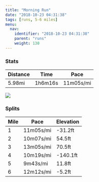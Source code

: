 ```yaml
---
title: "Morning Run"
date: "2018-10-23 04:31:38"
tags: [runs, 5-6 miles]
menu:
  nav:
    identifier: "2018-10-23 04:31:38"
    parent: "runs"
    weight: 130
---
```


### Stats

| Distance | Time | Pace |
|----------|------|------|
|5.98mi|1h6m16s|11m05s/mi|

<img src='https://maps.googleapis.com/maps/api/staticmap?maptype=roadmap&path=enc:euf`G_uavCgF~EgGfArAdBbChRhBbA`N{GdIq@ZxEp@c@RxNjGf@lG`ReBxIwFo@m@dGoXz@b@nAwDpAdEf@aDvChElLvGSk@iD`CoC{BfCn@vD}DSlAlAaEw@}DsKbDiDsE_@lE_BaAsAdXs@^_ExGc@JmEhBcBuBaFlDcFuLwQwDVLvItG|@bD`K`D{EgLsQDkP}@_DuDoB}AeHyBaCuK~AqGxHlFiI|LsA&key=AIzaSyAfqMeaZ1CCJFGP5cWud__oZnT_Pybg-1M&size=800x800&markers=color:yellow|label:S|42.14627,24.7536&markers=color:green|label:F|42.14402000000001,24.75461000000001'>

### Splits

| Mile | Pace | Elevation |
|------|------|-----------|
|1|11m05s/mi|-31.2ft|
|2|10m07s/mi|54.5ft|
|3|13m05s/mi|70.5ft|
|4|10m19s/mi|-140.1ft|
|5|9m43s/mi|11.8ft|
|6|12m12s/mi|-5.2ft|
